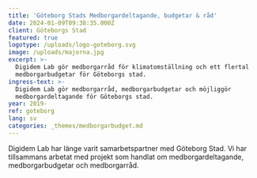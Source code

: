 ```yaml
---
title: 'Göteborg Stads Medborgardeltagande, budgetar & råd'
date: 2024-01-09T09:38:35.000Z
client: Göteborgs Stad
featured: true
logotype: /uploads/logo-goteborg.svg
image: /uploads/majorna.jpg
excerpt: >-
  Digidem Lab gör medborgarråd för klimatomställning och ett flertal
  medborgarbudgetar för Göteborgs stad.
ingress-text: >-
  Digidem Lab gör medborgarråd, medborgarbudgetar och möjliggör
  medborgardeltagande för Göteborgs stad.
year: 2019-
ref: goteborg
lang: sv
categories: _themes/medborgarbudget.md
---
```


Digidem Lab har länge varit samarbetspartner med Göteborg Stad. Vi har tillsammans arbetat med projekt som handlat om medborgardeltagande, medborgarbudgetar och medborgarråd.
